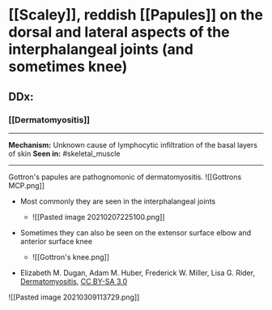 # [[Scaley]], reddish [[Papules]] on the dorsal and lateral aspects of the interphalangeal joints (and sometimes knee)
## DDx:
### [[Dermatomyositis]]

---
**Mechanism:** Unknown cause of lymphocytic infiltration of the basal layers of skin
**Seen in:** #skeletal_muscle 

---
Gottron's papules are pathognomonic of dermatomyositis.
![[Gottrons MCP.png]]
- Most commonly they are seen in the interphalangeal joints
	- ![[Pasted image 20210207225100.png]]
- Sometimes they can also be seen on the extensor surface elbow and anterior surface knee
	- ![[Gottron's knee.png]]

- Elizabeth M. Dugan, Adam M. Huber, Frederick W. Miller, Lisa G. Rider, [Dermatomyositis](https://commons.wikimedia.org/wiki/File:Dermatomyositis2.jpg), [CC BY-SA 3.0](https://creativecommons.org/licenses/by-sa/3.0/legalcode)

![[Pasted image 20210309113729.png]]




